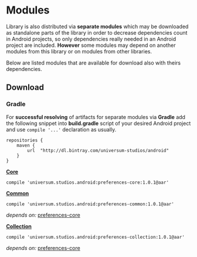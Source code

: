 Modules
===============

Library is also distributed via **separate modules** which may be downloaded as standalone parts of
the library in order to decrease dependencies count in Android projects, so only dependencies really
needed in an Android project are included. **However** some modules may depend on another modules
from this library or on modules from other libraries.

Below are listed modules that are available for download also with theirs dependencies.

## Download ##

### Gradle ###

For **successful resolving** of artifacts for separate modules via **Gradle** add the following snippet
into **build.gradle** script of your desired Android project and use `compile '...'` declaration
as usually.

    repositories {
        maven {
            url  "http://dl.bintray.com/universum-studios/android"
        }
    }

**[Core](https://github.com/universum-studios/android_preferences/tree/master/library/src/main)**

    compile 'universum.studios.android:preferences-core:1.0.1@aar'

**[Common](https://github.com/universum-studios/android_preferences/tree/master/library/src/common)**

    compile 'universum.studios.android:preferences-common:1.0.1@aar'

_depends on:_
[preferences-core](https://github.com/universum-studios/android_preferences/tree/master/library/src/main)

**[Collection](https://github.com/universum-studios/android_preferences/tree/master/library/src/collection)**

    compile 'universum.studios.android:preferences-collection:1.0.1@aar'

_depends on:_
[preferences-core](https://github.com/universum-studios/android_preferences/tree/master/library/src/main)
